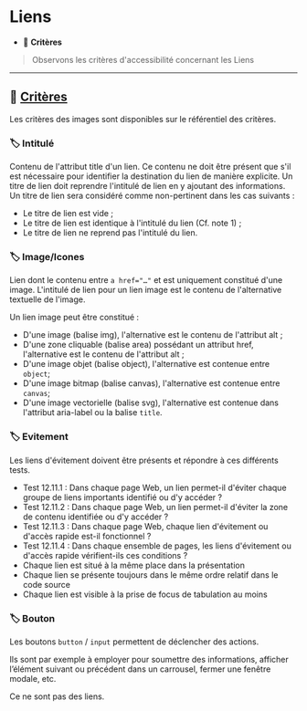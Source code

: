 # Liens

*  🔖 **Critères**

> Observons les critères d'accessibilité concernant les Liens

___

## 📑 [Critères](https://www.numerique.gouv.fr/publications/rgaa-accessibilite/methode/criteres/#topic)

Les critères des images sont disponibles sur le référentiel des critères.

### 🏷️ **Intitulé**

Contenu de l'attribut title d'un lien. Ce contenu ne doit être présent que s'il est nécessaire pour identifier la destination du lien de manière explicite. Un titre de lien doit reprendre l'intitulé de lien en y ajoutant des informations. Un titre de lien sera considéré comme non-pertinent dans les cas suivants :

* Le titre de lien est vide ;
* Le titre de lien est identique à l'intitulé du lien (Cf. note 1) ;
* Le titre de lien ne reprend pas l'intitulé du lien.

### 🏷️ **Image/Icones**

Lien dont le contenu entre `a href="…"` et </a> est uniquement constitué d'une image. L'intitulé de lien pour un lien image est le contenu de l'alternative textuelle de l'image.

Un lien image peut être constitué :

* D'une image (balise img), l'alternative est le contenu de l'attribut alt ;
* D'une zone cliquable (balise area) possédant un attribut href, l'alternative est le contenu de l'attribut alt ;
* D'une image objet (balise object), l'alternative est contenue entre `object`;
* D'une image bitmap (balise canvas), l'alternative est contenue entre `canvas`;
* D'une image vectorielle (balise svg), l'alternative est contenue dans l'attribut aria-label ou la balise `title`.

### 🏷️ **Evitement**

Les liens d'évitement doivent être présents et répondre à ces différents tests.

* Test 12.11.1 : Dans chaque page Web, un lien permet-il d'éviter chaque groupe de liens importants identifié ou d'y accéder ?
* Test 12.11.2 : Dans chaque page Web, un lien permet-il d'éviter la zone de contenu identifiée ou d'y accéder ?
* Test 12.11.3 : Dans chaque page Web, chaque lien d'évitement ou d'accès rapide est-il fonctionnel ?
* Test 12.11.4 : Dans chaque ensemble de pages, les liens d'évitement ou d'accès rapide vérifient-ils ces conditions ?
* Chaque lien est situé à la même place dans la présentation
* Chaque lien se présente toujours dans le même ordre relatif dans le code source
* Chaque lien est visible à la prise de focus de tabulation au moins

### 🏷️ **Bouton**

Les boutons `button` / `input` permettent de déclencher des actions.

Ils sont par exemple à employer pour soumettre des informations, afficher l’élément suivant ou précédent dans un carrousel, fermer une fenêtre modale, etc.

Ce ne sont pas des liens.